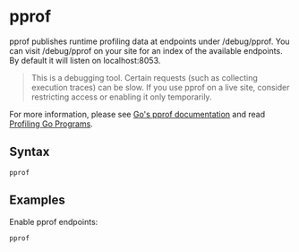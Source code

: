 # pprof

pprof publishes runtime profiling data at endpoints under /debug/pprof. You can visit /debug/pprof
on your site for an index of the available endpoints. By default it will listen on localhost:8053.

> This is a debugging tool. Certain requests (such as collecting execution traces) can be slow. If
> you use pprof on a live site, consider restricting access or enabling it only temporarily.

For more information, please see [Go's pprof
documentation](https://golang.org/pkg/net/http/pprof/s://golang.org/pkg/net/http/pprof/) and read
[Profiling Go Programs](https://blog.golang.org/profiling-go-programs).

## Syntax

~~~
pprof
~~~

## Examples

Enable pprof endpoints:

~~~
pprof
~~~
